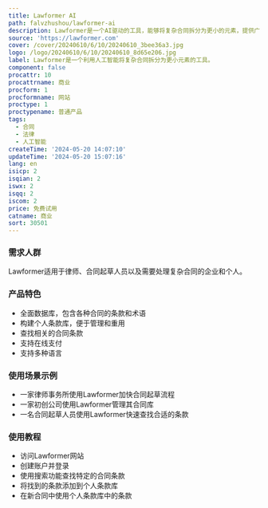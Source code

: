```yaml
---
title: Lawformer AI
path: falvzhushou/lawformer-ai
description: Lawformer是一个AI驱动的工具，能够将复杂合同拆分为更小的元素，提供广泛的条款和术语库，并提供学习平台来培养合同起草的实践技巧。
source: 'https://lawformer.com'
cover: /cover/20240610/6/10/20240610_3bee36a3.jpg
logo: /logo/20240610/6/10/20240610_8d65e206.jpg
label: Lawformer是一个利用人工智能将复杂合同拆分为更小元素的工具。
component: false
procattr: 10
procattrname: 商业
procform: 1
procformname: 网站
proctype: 1
proctypename: 普通产品
tags:
  - 合同
  - 法律
  - 人工智能
createTime: '2024-05-20 14:07:10'
updateTime: '2024-05-20 15:07:16'
lang: en
isicp: 2
isqian: 2
iswx: 2
isqq: 2
iscom: 2
price: 免费试用
catname: 商业
sort: 30501
---
```




### 需求人群
Lawformer适用于律师、合同起草人员以及需要处理复杂合同的企业和个人。

### 产品特色
* 全面数据库，包含各种合同的条款和术语
* 构建个人条款库，便于管理和重用
* 查找相关的合同条款
* 支持在线支付
* 支持多种语言

### 使用场景示例
* 一家律师事务所使用Lawformer加快合同起草流程
* 一家初创公司使用Lawformer管理其合同库
* 一名合同起草人员使用Lawformer快速查找合适的条款

### 使用教程
* 访问Lawformer网站
* 创建账户并登录
* 使用搜索功能查找特定的合同条款
* 将找到的条款添加到个人条款库
* 在新合同中使用个人条款库中的条款

  
